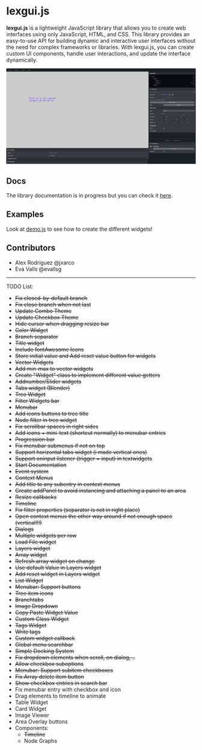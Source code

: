 # lexgui.js

**lexgui.js** is a lightweight JavaScript library that allows you to create web interfaces using only JavaScript, HTML, and CSS. This library provides an easy-to-use API for building dynamic and interactive user interfaces without the need for complex frameworks or libraries. With lexgui.js, you can create custom UI components, handle user interactions, and update the interface dynamically.

![Screenshot](images/Screenshot.png)

## Docs

The library documentation is in progress but you can check it [here](documentation.md).

## Examples

Look at [demo.js](demo.js) to see how to create the different widgets!

## Contributors

* Alex Rodríguez @jxarco
* Eva Valls @evallsg

---

TODO List:

- ~~Fix closed-by-default branch~~
- ~~Fix close branch when not last~~
- ~~Update Combo Theme~~
- ~~Update Checkbox Theme~~
- ~~Hide cursor when dragging resize bar~~
- ~~Color Widget~~
- ~~Branch separator~~
- ~~Title widget~~
- ~~Include fontAwesome Icons~~
- ~~Store initial value and Add reset value button for widgets~~
- ~~Vector Widgets~~
- ~~Add min-max to vector widgets~~
- ~~Create "Widget" class to implement different value getters~~
- ~~Addnumber/Slider widgets~~
- ~~Tabs widget (Blender)~~
- ~~Tree Widget~~
- ~~Filter Widgets bar~~
- ~~Menubar~~
- ~~Add icons buttons to tree title~~
- ~~Node filter in tree widget~~
- ~~Fix scrollbar spaces in right sides~~
- ~~Add icons + mini-text (shortcut normally) to menubar entries~~
- ~~Progression bar~~
- ~~Fix menubar submenus if not on top~~
- ~~Support horizontal tabs widget (i made vertical ones)~~
- ~~Support oninput listener (trigger = input) in textwidgets~~
- ~~Start Documentation~~
- ~~Event system~~
- ~~Context Menus~~
- ~~Add title to any subentry in context menus~~
- ~~Create addPanel to avoid instancing and attaching a panel to an area~~
- ~~Resize callbacks~~
- ~~Timeline~~
- ~~Fix filter properties (separator is not in right place)~~
- ~~Open context menus the other way around if not enough space (vertical!!!)~~
- ~~Dialogs~~
- ~~Multiple widgets per row~~
- ~~Load File widget~~
- ~~Layers widget~~
- ~~Array widget~~
- ~~Refresh array widget on change~~
- ~~Use default Value in Layers widget~~
- ~~Add reset widget in Layers widget~~
- ~~List Widget~~
- ~~Menubar: Support buttons~~
- ~~Tree item icons~~
- ~~Branchtabs~~
- ~~Image Dropdown~~
- ~~Copy Paste Widget Value~~
- ~~Custom Class Widget~~
- ~~Tags Widget~~
- ~~Write tags~~
- ~~Custom widget callback~~
- ~~Global menu searchbar~~
- ~~Simple Docking System~~
- ~~Fix dropdown elements when scroll, on dialog, ..~~
- ~~Allow checkbox suboptions~~
- ~~Menubar: Support subitem checkboxes~~
- ~~Fix Array delete item button~~
- ~~Show checkbox entries in search bar~~
- Fix menubar entry with checkbox and icon
- Drag elements to timeline to animate
- Table Widget
- Card Widget
- Image Viewer
- Area Overlay buttons
- Components:
    - ~~Timeline~~
    - Node Graphs
